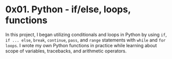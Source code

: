 # 0x01. Python - if/else, loops, functions
In this project, I began utilizing conditionals and loops in Python by using `if`, `if ... else`, `break`, `continue`, `pass`, and `range` statements with `while` and `for loops`. I wrote my own Python functions in practice while learning about scope of variables, tracebacks, and arithmetic operators.
